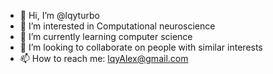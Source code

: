 - 👋 Hi, I’m @lqyturbo
- 👀 I’m interested in Computational neuroscience
- 🌱 I’m currently learning computer science
- 💞️ I’m looking to collaborate on people with similar interests
- 📫 How to reach me: lqyAlex@gmail.com

<!---
lqyturbo/lqyturbo is a ✨ special ✨ repository because its `README.md` (this file) appears on your GitHub profile.
You can click the Preview link to take a look at your changes.
--->
